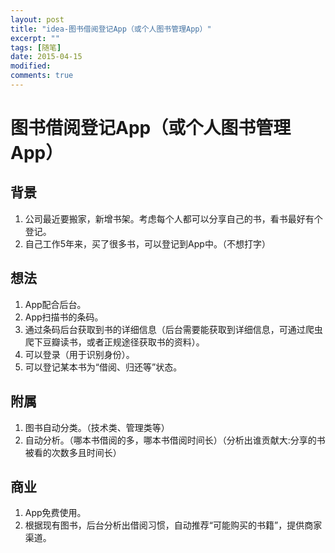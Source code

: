 ```yaml
---
layout: post
title: "idea-图书借阅登记App（或个人图书管理App）"
excerpt: ""
tags: [随笔]
date: 2015-04-15
modified: 
comments: true
---
```


# 图书借阅登记App（或个人图书管理App）

## 背景
1. 公司最近要搬家，新增书架。考虑每个人都可以分享自己的书，看书最好有个登记。
2. 自己工作5年来，买了很多书，可以登记到App中。（不想打字）

## 想法
1. App配合后台。
2. App扫描书的条码。
3. 通过条码后台获取到书的详细信息（后台需要能获取到详细信息，可通过爬虫爬下豆瓣读书，或者正规途径获取书的资料）。
4. 可以登录（用于识别身份）。
5. 可以登记某本书为“借阅、归还等”状态。

## 附属
1. 图书自动分类。（技术类、管理类等）
2. 自动分析。（哪本书借阅的多，哪本书借阅时间长）（分析出谁贡献大:分享的书被看的次数多且时间长）

## 商业
1. App免费使用。
2. 根据现有图书，后台分析出借阅习惯，自动推荐“可能购买的书籍”，提供商家渠道。
